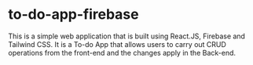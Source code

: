 # to-do-app-firebase
This is a simple web application that is built using React.JS, Firebase and Tailwind CSS. It is a To-do App that allows users to carry out CRUD operations from the front-end and the changes apply in the Back-end.
